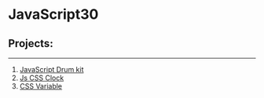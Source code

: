 # JavaScript30

## Projects:
___
1. [JavaScript Drum kit](https://aleksidu.github.io/javaScript-30/1-javaScript-drum-kit/)
2. [Js CSS Clock](https://aleksidu.github.io/javaScript-30/2-js-css-clock/)
3. [CSS Variable](https://aleksidu.github.io/javaScript-30/3-css-variables/)